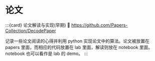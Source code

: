 # 论文



:::{card} 论文解读与实现(早期)
:link: https://github.com/Papers-Collection/DecodePaper

记录一些论文阅读的心得并利用 python 实现论文中的算法。论文被放置在 papers 里面，而相应的代码放置在 lab 里面，解读则放在 notebook 里面。 notebook 也可以看作是 lab 的 demo。
:::